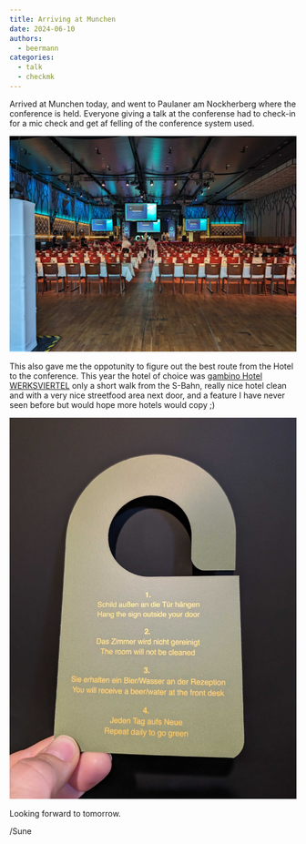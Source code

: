 ```yaml
---
title: Arriving at Munchen
date: 2024-06-10
authors:
  - beermann
categories:
  - talk
  - checkmk
---
```


Arrived at Munchen today, and went to Paulaner am Nockherberg where the conference is held. 
Everyone giving a talk at the conferense had to check-in for a mic check and get af felling of the conference system used.

![Conference room](../../img/conf_room.jpg)

<!-- more -->

This also gave me the oppotunity to figure out the best route from the Hotel to the conference.
This year the hotel of choice was [gambino Hotel WERKSVIERTEL](https://gambinohotelwerksviertel.com/index.php/en/) only a short walk from the S-Bahn, really nice hotel clean and with a very nice streetfood area next door, and a feature I have never seen before but would hope more hotels would copy ;)

![Neat Treat](../../img/hotel_awesome.jpg)

Looking forward to tomorrow.

/Sune